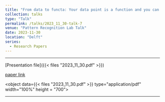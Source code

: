 ```yaml
---
title: "From data to functa: Your data point is a function and you can treat it like one"
collection: talks
type: "Talk"
permalink: /talks/2023_11_30-talk-7
venue: "Pattern Recognition Lab Talk"
date: 2023-11-30
location: "Delft"
series:
  - Research Papers
---
```


---
[Presentation file]({{< files "2023_11_30.pdf" >}})<br />

 [paper link](https://proceedings.mlr.press/v162/dupont22a/dupont22a.pdf)


<object data={{< files "2023_11_30.pdf" >}} type="application/pdf" width="100%" height = "700"> 
</object>

---